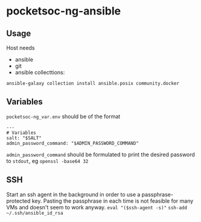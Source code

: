 # pocketsoc-ng-ansible

## Usage

Host needs

- ansible
- git
- ansible collecttions:
```
ansible-galaxy collection install ansible.posix community.docker
```

## Variables

`pocketsoc-ng_var.env` should be of the format

```
---
# Variables
salt: "$SALT"
admin_password_command: "$ADMIN_PASSWORD_COMMAND"
```

`admin_password_command` should be formulated to print the desired password to `stdout`, eg `openssl -base64 32`

## SSH

Start an ssh agent in the background in order to use a passphrase-protected key. Pasting the passphrase in each time is not feasible for many VMs and doesn't seem to work anyway.
`eval "($ssh-agent -s)"`
`ssh-add ~/.ssh/ansible_id_rsa`

